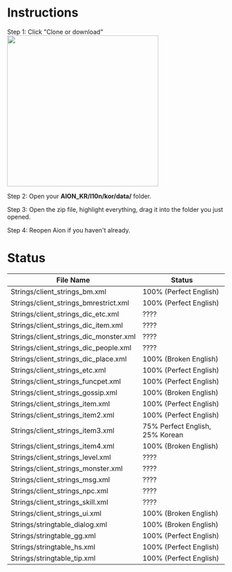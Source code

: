 # Instructions

Step 1: Click "Clone or download"  
<img src="https://i.imgur.com/uDKzibG.png" width="350"/>

Step 2: Open your **AION_KR/l10n/kor/data/** folder.  

Step 3: Open the zip file, highlight everything, drag it into the folder you just opened.  

Step 4: Reopen Aion if you haven't already.  

# Status 

File Name | Status
-------------------------- | --------------------------  
Strings/client_strings_bm.xml | 100% (Perfect English)  
Strings/client_strings_bmrestrict.xml | 100% (Perfect English)  
Strings/client_strings_dic_etc.xml | ????  
Strings/client_strings_dic_item.xml | ????  
Strings/client_strings_dic_monster.xml | ????  
Strings/client_strings_dic_people.xml | ????  
Strings/client_strings_dic_place.xml | 100% (Broken English)  
Strings/client_strings_etc.xml | 100% (Perfect English)  
Strings/client_strings_funcpet.xml | 100% (Perfect English)  
Strings/client_strings_gossip.xml | 100% (Broken English)  
Strings/client_strings_item.xml | 100% (Perfect English)  
Strings/client_strings_item2.xml | 100% (Perfect English) 
Strings/client_strings_item3.xml | 75% Perfect English, 25% Korean  
Strings/client_strings_item4.xml | 100% (Broken English)  
Strings/client_strings_level.xml | ????  
Strings/client_strings_monster.xml | ????  
Strings/client_strings_msg.xml | ????  
Strings/client_strings_npc.xml | ????  
Strings/client_strings_skill.xml | ????  
Strings/client_strings_ui.xml | 100% (Broken English)  
Strings/stringtable_dialog.xml | 100% (Broken English)  
Strings/stringtable_gg.xml | 100% (Perfect English)  
Strings/stringtable_hs.xml | 100% (Perfect English)  
Strings/stringtable_tip.xml | 100% (Perfect English)  
